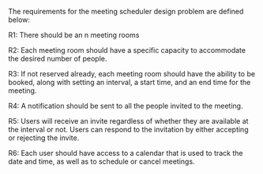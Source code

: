 The requirements for the meeting scheduler design problem are defined below:

R1: There should be an n meeting rooms

R2: Each meeting room should have a specific capacity to accommodate the desired number of people.

R3: If not reserved already, each meeting room should have the ability to be booked, along with setting an interval, a start time, and an end time for the meeting.

R4: A notification should be sent to all the people invited to the meeting.

R5: Users will receive an invite regardless of whether they are available at the interval or not. Users can respond to the invitation by either accepting or rejecting the invite.

R6: Each user should have access to a calendar that is used to track the date and time, as well as to schedule or cancel meetings.

